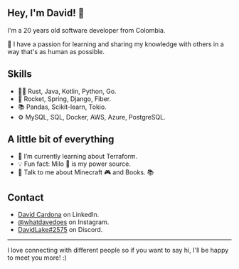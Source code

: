 ## Hey, I'm David! 👋   
I'm a 20 years old software developer from Colombia.

👥 I have a passion for learning and sharing my knowledge with others in a way that's as human as possible.

## Skills
- 👨‍💻 Rust, Java, Kotlin, Python, Go.
- 🧩 Rocket, Spring, Django, Fiber.
- 📚 Pandas, Scikit-learn, Tokio.
- ⚙️ MySQL, SQL, Docker, AWS, Azure, PostgreSQL.

## A little bit of everything
- 🌱 I’m currently learning about Terraform.
- 💡 Fun fact: Milo 🥛 is my power source.
- 💬 Talk to me about Minecraft 🎮 and Books. 📚

## Contact
- [David Cardona](https://www.linkedin.com/in/davidlaket/) on LinkedIn.
- [@whatdavedoes](https://www.instagram.com/whatdavedoes/) on Instagram.
- [DavidLake#2575](http://discordapp.com/users/717398015656198294/) on Discord.

---

I love connecting with different people so if you want to say hi, I'll be happy to meet you more! :)
